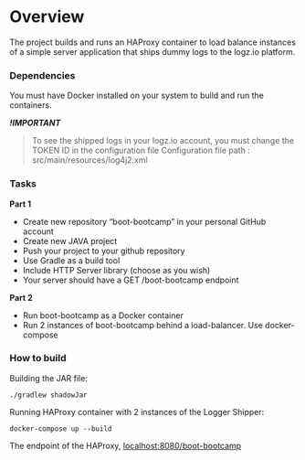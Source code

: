 # Overview

The project builds and runs an HAProxy container to load balance instances of a simple server application that ships dummy logs to the logz.io platform.


### Dependencies
You must have Docker installed on your system to build and run the containers.


***!IMPORTANT***
> To see the shipped logs in your logz.io account, you must change the TOKEN ID in the configuration file 
> Configuration file path : src/main/resources/log4j2.xml


### Tasks
**Part 1**
- Create new repository “boot-bootcamp” in your personal GitHub account
- Create new JAVA project
- Push your project to your github repository
- Use Gradle as a build tool
- Include HTTP Server library (choose as you wish)
- Your server should have a GET /boot-bootcamp endpoint

**Part 2**
- Run boot-bootcamp as a Docker container 
- Run 2 instances of boot-bootcamp behind a load-balancer. Use docker-compose


### How to build
Building the JAR file:

```
./gradlew shadowJar
```

Running HAProxy container with 2 instances of the Logger Shipper:

```
docker-compose up --build
```

The endpoint of the HAProxy,
[localhost:8080/boot-bootcamp](http://localhost:8080/boot-bootcamp)
